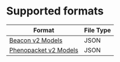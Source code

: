 # Supported formats

<!-- markown table -->

|Format    | File Type 
 -------------- | -------------- | 
| [Beacon v2 Models](https://cnag-biomedical-informatics.github.io/pheno-ranker/bff/)|JSON
| [Phenopacket v2 Models](https://cnag-biomedical-informatics.github.io/pheno-ranker/pxf/)|JSON
